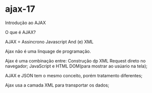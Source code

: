 # ajax-17
Introdução ao AJAX

O que é AJAX?

AJAX = Assincrono Javascript And (e) XML

Ajax não é uma linquage de programação.

Ajax é uma combinação entre:
Construção dp XML Request direto no navegador;
JavaScript e HTML DOM(para mostrar ao usúario na tela);

AJAX e JSON tem o mesmo conceito, porém tratamento diferentes;

Ajax usa a camada XML para transportar os dados;
